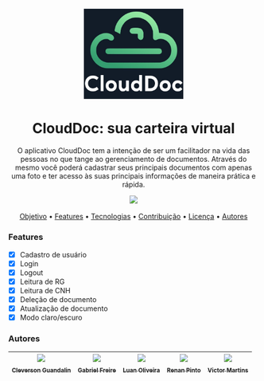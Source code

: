 <p align = "center">
  <img src = "app/imagens/logo.jpeg" width = "200">
</p>

<h1 align = "center">CloudDoc: sua carteira virtual</h1>

<p align = "center">O aplicativo CloudDoc tem a intenção de ser um facilitador na vida das pessoas no que tange ao gerenciamento de documentos. 
                    Através do mesmo você poderá cadastrar seus principais documentos com apenas uma foto e ter acesso às suas principais informações
                    de maneira prática e rápida.
</p>

<p align = "center"><img src="https://img.shields.io/static/v1?label=Status&message=Em Acabamento&color=FFFF00&style=plastic"/></p>

<p align="center">
 <a href="#clouddoc-sua-carteira-virtual">Objetivo</a> •
 <a href="#features">Features</a> • 
 <a href="#tecnologias">Tecnologias</a> • 
 <a href="#contribuicao">Contribuição</a> • 
 <a href="#licenc-a">Licença</a> • 
 <a href="#autores">Autores</a>
</p>

### Features

- [x] Cadastro de usuário
- [x] Login
- [x] Logout
- [x] Leitura de RG
- [x] Leitura de CNH
- [x] Deleção de documento
- [x] Atualização de documento
- [x] Modo claro/escuro

### Autores

| [<img loading="lazy" src="https://avatars.githubusercontent.com/u/105059460?v=4" width=115><br><sub>Cleverson Guandalin</sub>](https://github.com/CleverGnd) |  [<img loading="lazy" src="https://avatars.githubusercontent.com/u/149073167?v=4" width=115><br><sub>Gabriel Freire</sub>](https://github.com/gabrielfreire94) |  [<img loading="lazy" src="https://avatars.githubusercontent.com/u/128195807?v=4" width=115><br><sub>Luan Oliveira</sub>](https://github.com/LuanOliveira13) |  [<img loading="lazy" src="https://avatars.githubusercontent.com/u/144630236?s=400&u=7d7e40d80d8d466f5478a8ac9f390af04f909718&v=4" width=115><br><sub>Renan Pinto</sub>](https://github.com/RenanRCPinto) |  [<img loading="lazy" src="https://avatars.githubusercontent.com/u/106573420?v=4" width=115><br><sub>Victor Martins</sub>](https://github.com/VictorMartins3) |
| :---: | :---: | :---: | :---: | :---: |
